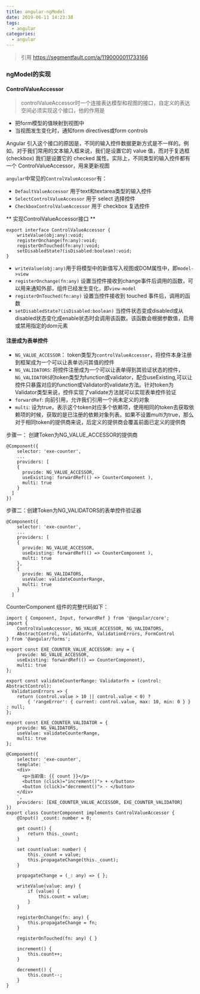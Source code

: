 ```yaml
---
title: angular-ngModel
date: 2019-06-11 14:23:38
tags:
  - angular
categories:
  - angular
---
```

> 引用 https://segmentfault.com/a/1190000011733166


### ngModel的实现

#### ControlValueAccessor
> controlValueAccessor时一个连接表达模型和视图的接口，自定义的表达空间必须实现这个接口，他的作用是  
- 把form模型的值映射到视图中
- 当视图发生变化时，通知form directives或form controls

Angular 引入这个接口的原因是，不同的输入控件数据更新方式是不一样的。例如，对于我们常用的文本输入框来说，我们是设置它的 value 值，而对于复选框 (checkbox) 我们是设置它的 checked 属性。实际上，不同类型的输入控件都有一个 ControlValueAccessor，用来更新视图  
<!-- more -->
`angular`中常见的`ControlValueAccesor`有：
- `DefaultValueAccessor` 用于text和textarea类型的输入控件
- `SelectControlValueAccessor` 用于 select 选择控件
- `CheckboxControlValueAccessor` 用于 checkbox 复选控件

** 实现ControlValueAccessor接口 **
```
export interface ControlValueAccessor {
    writeValue(obj:any):void;
    registerOnchange(fn:any):void;
    registerOnTouched(fn:any):void;
    setDisabledState?(isDisabled:boolean):void;
}
```
- `writeValue(obj:any)`用于将模型中的新值写入视图或DOM属性中，即`model->view`
- `registerOnchange(fn:any)` 设置当控件接收到change事件后调用的函数，可以用来通知外部，组件已经发生变化，即`view-model`
- `registerOnTouched(fn:any)` 设置当控件接收到 touched 事件后，调用的函数
- `setDisabledState?(isDisabled:boolean)` 当控件状态变成disabled或从disabled状态变化成enable状态时会调用该函数。该函数会根据参数值，启用或禁用指定的dom元素  

#### 注册成为表单控件
- `NG_VALUE_ACCESSOR`： token类型为`controlValueAccessor`，将控件本身注册到框架成为一个可以让表单访问其值的控件
- `NG_VALIDATORS`: 将控件注册成为一个可以让表单得到其验证状态的控件，`NG_VALIDATORS`的token类型为function或validator，配合useExisting,可以让控件只暴露对应的function或Validator的validate方法。针对token为Validator类型来说，控件实现了validate方法就可以实现表单控件验证  
- `forwardRef`: 向前引用，允许我们引用一个尚未定义的对象  
- `multi`: 设为true，表示这个token对应多个依赖项，使用相同的token去获取依赖项的时候，获取的是已注册的依赖对象列表。如果不设置multi为true，那么对于相同token的提供商来说，后定义的提供商会覆盖前面已定义的提供商  

步骤一： 创建Token为NG_VALUE_ACCESSOR的提供商
```
@Component({
    selector: 'exe-counter',
    ...
    providers: [
    {
      provide: NG_VALUE_ACCESSOR,
      useExisting: forwardRef(() => CounterComponent ),
      multi: true
    }
  ]
})

```
步骤二：创建Token为NG_VALIDATORS的表单控件验证器
```
@Component({
    selector: 'exe-counter',
    ...
    providers: [
    {
      provide: NG_VALUE_ACCESSOR,
      useExisting: forwardRef(() => CounterComponent ),
      multi: true
    },
    {
      provide: NG_VALIDATORS,
      useValue: validateCounterRange,
      multi: true
    }
  ]
```
CounterComponent 组件的完整代码如下：
```
import { Component, Input, forwardRef } from '@angular/core';
import {
    ControlValueAccessor, NG_VALUE_ACCESSOR, NG_VALIDATORS,
    AbstractControl, ValidatorFn, ValidationErrors, FormControl
} from '@angular/forms';

export const EXE_COUNTER_VALUE_ACCESSOR: any = {
    provide: NG_VALUE_ACCESSOR,
    useExisting: forwardRef(() => CounterComponent),
    multi: true
};

export const validateCounterRange: ValidatorFn = (control: AbstractControl): 
  ValidationErrors => {
    return (control.value > 10 || control.value < 0) ?
        { 'rangeError': { current: control.value, max: 10, min: 0 } } : null;
};

export const EXE_COUNTER_VALIDATOR = {
    provide: NG_VALIDATORS,
    useValue: validateCounterRange,
    multi: true
};

@Component({
    selector: 'exe-counter',
    template: `
    <div>
      <p>当前值: {{ count }}</p>
      <button (click)="increment()"> + </button>
      <button (click)="decrement()"> - </button>
    </div>
    `,
    providers: [EXE_COUNTER_VALUE_ACCESSOR, EXE_COUNTER_VALIDATOR]
})
export class CounterComponent implements ControlValueAccessor {
    @Input() _count: number = 0;

    get count() {
        return this._count;
    }

    set count(value: number) {
        this._count = value;
        this.propagateChange(this._count);
    }

    propagateChange = (_: any) => { };

    writeValue(value: any) {
        if (value) {
            this.count = value;
        }
    }

    registerOnChange(fn: any) {
        this.propagateChange = fn;
    }

    registerOnTouched(fn: any) { }

    increment() {
        this.count++;
    }

    decrement() {
        this.count--;
    }
}
```


